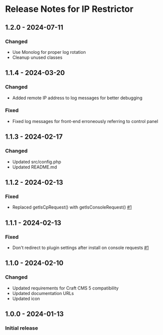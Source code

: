 # Release Notes for IP Restrictor

## 1.2.0 - 2024-07-11

### Changed
- Use Monolog for proper log rotation
- Cleanup unused classes

## 1.1.4 - 2024-03-20

### Changed
- Added remote IP address to log messages for better debugging

### Fixed
- Fixed log messages for front-end erroneously referring to control panel

## 1.1.3 - 2024-02-17

### Changed
- Updated src/config.php
- Updated README.md

## 1.1.2 - 2024-02-13

### Fixed
- Replaced getIsCpRequest() with getIsConsoleRequest() [#1](https://github.com/jrrdnx/craft-ip-restrictor/issues/1)

## 1.1.1 - 2024-02-13

### Fixed
- Don't redirect to plugin settings after install on console requests [#1](https://github.com/jrrdnx/craft-ip-restrictor/issues/1)

## 1.1.0 - 2024-02-10

### Changed
- Updated requirements for Craft CMS 5 compatibility
- Updated documentation URLs
- Updated icon

## 1.0.0 - 2024-01-13

### Initial release
